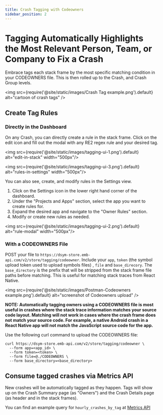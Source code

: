 ```yaml
---
title: Crash Tagging with Codeowners
sidebar_position: 2
---
```


# Tagging Automatically Highlights the Most Relevant Person, Team, or Company to Fix a Crash

Embrace tags each stack frame by the most specific matching condition in your CODEOWNERS file.  This is then rolled up to the Crash, and Crash Group levels.

<img src={require('@site/static/images/Crash Tag example.png').default} alt="cartoon of crash tags" />

## Create Tag Rules

### Directly in the Dashboard
On any Crash, you can directly create a rule in the stack frame.  Click on the edit icon and fill out the modal with any RE2 regex rule and your desired tag.

<img src={require('@site/static/images/tagging-ui-1.png').default} alt="edit-in-stack" width="500px"/>

<img src={require('@site/static/images/tagging-ui-3.png').default} alt="rules-in-settings" width="500px"/>

You can also see, create, and modify rules in the Settings view.
1. Click on the Settings icon in the lower right hand corner of the dashboard.
2. Under the "Projects and Apps" section, select the app you want to create
   rules for.
3. Expand the desired app and navigate to the "Owner Rules" section.
4. Modify or create new rules as needed.

<img src={require('@site/static/images/tagging-ui-2.png').default} alt="rule-modal" width="500px"/>

### With a CODEOWNERS File
POST your file to `https://dsym-store.emb-api.com/v2/store/tagging/codeowner`.  Include your `app`, 
`token` (the symbol upload token used to upload symbols files) , `file` and `base_direcory`. The `base_directory` is the
prefix that will be stripped from the stack frame file paths before matching.  This is useful for matching stack traces
from React Native.

<img src={require('@site/static/images/Postman-Codeowners example.png').default} alt="screenshot of Codeowners upload" />

**NOTE: Automatically tagging owners using a CODEOWNERS file is most useful in crashes where the stack trace information
matches your source code layout. Matching will not work in cases where the crash frame does not match your source code.
For example, a native Android crash in a React Native app will not match the JavaScript source code for the app.**

Use the following curl command to upload the CODEOWNERS file:

```shell
curl https://dsym-store.emb-api.com/v2/store/tagging/codeowner \
  --form app=<app_id> \
  --form token=<token> \
  --form file=@./CODEOWNERS \
  --form base_directory=<base_directory>
```

## Consume tagged crashes via Metrics API

New crashes will be automatically tagged as they happen.  Tags will show up on the Crash Summary page (as "Owners") and the Crash Details page (as header and in the stack frames).

You can find an example query for `hourly_crashes_by_tag` at [Metrics API](/embrace-api/code_samples)
